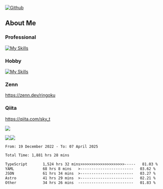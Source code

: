 [![Github](https://img.shields.io/github/followers/skyt-a?label=Follow&style=social)](https://github.com/skyt-a)

## About Me
### Professional
[![My Skills](https://skillicons.dev/icons?i=react,ts,js,nodejs,java,graphql,firebase,githubactions&theme=light)](https://skillicons.dev)
### Hobby
[![My Skills](https://skillicons.dev/icons?i=unity,rust,py&theme=light)](https://skillicons.dev)

### Zenn
https://zenn.dev/ringoku
### Qiita
https://qiita.com/sky_t


![](https://github-profile-summary-cards.vercel.app/api/cards/profile-details?username=skyt-a&theme=default)

![](https://github-profile-summary-cards.vercel.app/api/cards/repos-per-language?username=skyt-a&theme=default)![](https://github-profile-summary-cards.vercel.app/api/cards/stats?username=RinGoku&theme=default)

<!--START_SECTION:waka-->

```txt
From: 19 December 2022 - To: 07 April 2025

Total Time: 1,881 hrs 28 mins

TypeScript       1,524 hrs 32 mins>>>>>>>>>>>>>>>>>>>>-----   81.03 %
YAML             68 hrs 8 mins   >------------------------   03.62 %
JSON             61 hrs 34 mins  >------------------------   03.27 %
Astro            41 hrs 29 mins  >------------------------   02.21 %
Other            34 hrs 26 mins  -------------------------   01.83 %
```

<!--END_SECTION:waka-->
